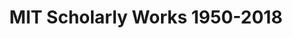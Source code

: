 ---
layout: default
description: Scholarly works produced by MIT 1950-2018
record_creation_timestamp: 11/17/2020 17:20:46
shortname: mit_scholarly
title: MIT Scholarly Works 1950-2018
url: https://lens-public.s3-us-west-2.amazonaws.com/sloan/scholarly/201932/mit_scholarly.zip
uuid: bfc3892d-2170-47ed-b056-a573c845efa5
---